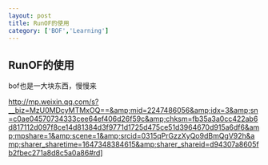 ```yaml
---
layout: post
title: RunOF的使用
category: ['BOF','Learning']
---
```



## RunOF的使用
bof也是一大块东西，慢慢来

http://mp.weixin.qq.com/s?__biz=MzU0MDcyMTMxOQ==&amp;mid=2247486056&amp;idx=3&amp;sn=c0ae04570734333cee64ef406d26f59c&amp;chksm=fb35a3a0cc422ab6d817112d097f8ce14d81384d3f9771d1725d475ce51d3964670d915a6df6&amp;mpshare=1&amp;scene=1&amp;srcid=0315qPrGzzXyQo9dBmQgV92h&amp;sharer_sharetime=1647348384615&amp;sharer_shareid=d94307a8605fb2fbec271a8d8c5a0a86#rd]



